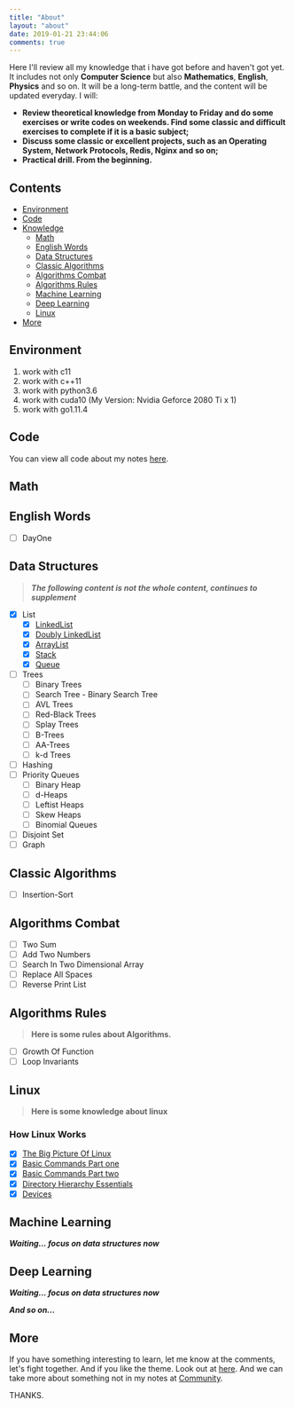 ```yaml
---
title: "About"
layout: "about"
date: 2019-01-21 23:44:06
comments: true
---
```


Here I'll review all my knowledge that i have got before and haven't got yet. It includes not only **Computer Science** but also **Mathematics**, **English**, **Physics** and so on.
It will be a long-term battle, and the content will be updated everyday. I will:

+ **Review theoretical knowledge from Monday to Friday and do some exercises or write codes on weekends. Find some classic and difficult exercises to complete if it is a basic subject;**
+ **Discuss some classic or excellent projects, such as an Operating System, Network Protocols, Redis, Nginx and so on;**
+ **Practical drill. From the beginning.**

## Contents
- [Environment](#Environment)
- [Code](#Code)
- [Knowledge](#Knowledge)
    - [Math](#Math)
    - [English Words](#English-Words)
    - [Data Structures](#Data-Structures)
    - [Classic Algorithms](#Classic-Algorithms)
    - [Algorithms Combat](#Algorithms-Combat)
    - [Algorithms Rules](#Algorithms-Rules)
    - [Machine Learning](#Machine-Learning)
    - [Deep Learning](#Deep-Learning)
    - [Linux](#Linux)
- [More](#More)

## Environment

1. work with c11
2. work with c++11
3. work with python3.6
4. work with cuda10 (My Version: Nvidia Geforce 2080 Ti x 1)
5. work with go1.11.4

## Code

You can view all code about my notes [here](https://github.com/sherlockblaze/all_knowledge_review).

## Math

## English Words

- [ ] DayOne

## Data Structures

> ***The following content is not the whole content, continues to supplement***

- [x] List
    - [x] [LinkedList](https://sherlockblaze.com/2019/01/21/cs/ds/LinkedList/)
    - [x] [Doubly LinkedList](https://sherlockblaze.com/2019/01/21/cs/ds/Doubly-LinkedList/)
    - [x] [ArrayList](https://sherlockblaze.com/2019/01/21/cs/ds/ArrayList/)
    - [x] [Stack](https://sherlockblaze.com/2019/01/21/cs/ds/Stack/)
    - [x] [Queue](https://sherlockblaze.com/2019/01/21/cs/ds/Queue/)
- [ ] Trees
    - [ ] Binary Trees
    - [ ] Search Tree - Binary Search Tree
    - [ ] AVL Trees
    - [ ] Red-Black Trees
    - [ ] Splay Trees
    - [ ] B-Trees
    - [ ] AA-Trees
    - [ ] k-d Trees
- [ ] Hashing
- [ ] Priority Queues
    - [ ] Binary Heap
    - [ ] d-Heaps
    - [ ] Leftist Heaps
    - [ ] Skew Heaps
    - [ ] Binomial Queues
- [ ] Disjoint Set
- [ ] Graph

## Classic Algorithms

- [ ] Insertion-Sort

## Algorithms Combat

- [ ] Two Sum
- [ ] Add Two Numbers
- [ ] Search In Two Dimensional Array
- [ ] Replace All Spaces
- [ ] Reverse Print List

## Algorithms Rules

> **Here is some rules about Algorithms.**

- [ ] Growth Of Function
- [ ] Loop Invariants

## Linux

> **Here is some knowledge about linux**

### How Linux Works

- [x] [The Big Picture Of Linux](https://sherlockblaze.com/2019/02/26/linux/how-linux-works/The-Big-Picture-Of-Linux)
- [x] [Basic Commands Part one](https://sherlockblaze.com/2019/02/28/linux/how-linux-works/Basic-Commands-Part-One)
- [x] [Basic Commands Part two](https://sherlockblaze.com/2019/03/02/linux/how-linux-works/Basic-Commands-Part-Two)
- [x] [Directory Hierarchy Essentials](https://sherlockblaze.com/2019/03/04/linux/how-linux-works/Directory-Hierarchy)
- [x] [Devices](https://sherlockblaze.com/2019/03/11/linux/how-linux-works/Devices)

## Machine Learning

***Waiting... focus on data structures now***

## Deep Learning

***Waiting... focus on data structures now***

***And so on...***

## More

If you have something interesting to learn, let me know at the comments, let's fight together.
And if you like the theme. Look out at [here](https://github.com/sherlockblaze/hexo-theme-new_BeanTech_theme).
And we can take more about something not in my notes at [Community](https://sherlockblaze.com/community/).

THANKS.